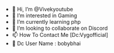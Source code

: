 - 👋 Hi, I’m @Vivekyoutube
- 👀 I’m interested in Gaming
- 🌱 I’m currently learning php
- 💞️ I’m looking to collaborate on Discord 
- 📫 How To Contact Me [Dc:Vygofficial]
- 👑 Dc User Name : bobybhai 

<!---
Vivekyoutube/Vivekyoutube is a ✨ special ✨ repository because its `README.md` (this file) appears on your GitHub profile.
You can click the Preview link to take a look at your changes.
--->
